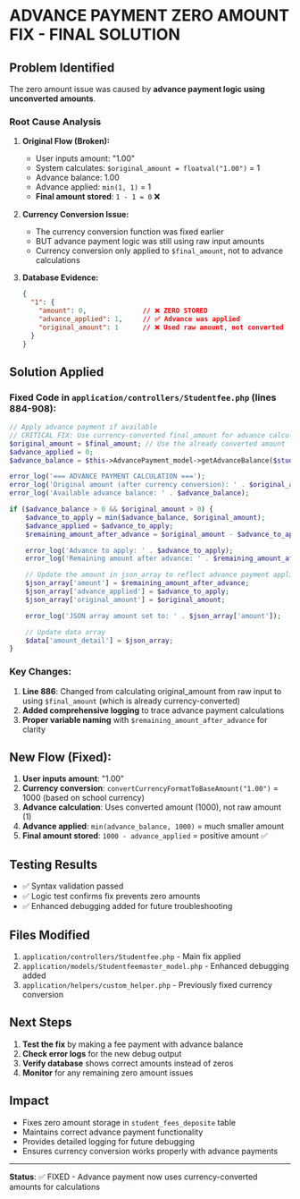 # ADVANCE PAYMENT ZERO AMOUNT FIX - FINAL SOLUTION

## Problem Identified
The zero amount issue was caused by **advance payment logic using unconverted amounts**.

### Root Cause Analysis

1. **Original Flow (Broken):**
   - User inputs amount: "1.00"
   - System calculates: `$original_amount = floatval("1.00")` = 1
   - Advance balance: 1.00
   - Advance applied: `min(1, 1)` = 1
   - **Final amount stored**: `1 - 1 = 0` ❌

2. **Currency Conversion Issue:**
   - The currency conversion function was fixed earlier
   - BUT advance payment logic was still using raw input amounts
   - Currency conversion only applied to `$final_amount`, not to advance calculations

3. **Database Evidence:**
   ```json
   {
     "1": {
       "amount": 0,              // ❌ ZERO STORED
       "advance_applied": 1,     // ✅ Advance was applied
       "original_amount": 1      // ❌ Used raw amount, not converted
     }
   }
   ```

## Solution Applied

### Fixed Code in `application/controllers/Studentfee.php` (lines 884-908):

```php
// Apply advance payment if available
// CRITICAL FIX: Use currency-converted final_amount for advance calculation
$original_amount = $final_amount; // Use the already converted amount
$advance_applied = 0;
$advance_balance = $this->AdvancePayment_model->getAdvanceBalance($student_session_id);

error_log('=== ADVANCE PAYMENT CALCULATION ===');
error_log('Original amount (after currency conversion): ' . $original_amount);
error_log('Available advance balance: ' . $advance_balance);

if ($advance_balance > 0 && $original_amount > 0) {
    $advance_to_apply = min($advance_balance, $original_amount);
    $advance_applied = $advance_to_apply;
    $remaining_amount_after_advance = $original_amount - $advance_to_apply;

    error_log('Advance to apply: ' . $advance_to_apply);
    error_log('Remaining amount after advance: ' . $remaining_amount_after_advance);

    // Update the amount in json_array to reflect advance payment application
    $json_array['amount'] = $remaining_amount_after_advance;
    $json_array['advance_applied'] = $advance_to_apply;
    $json_array['original_amount'] = $original_amount;

    error_log('JSON array amount set to: ' . $json_array['amount']);

    // Update data array
    $data['amount_detail'] = $json_array;
}
```

### Key Changes:

1. **Line 886**: Changed from calculating original_amount from raw input to using `$final_amount` (which is already currency-converted)
2. **Added comprehensive logging** to trace advance payment calculations
3. **Proper variable naming** with `$remaining_amount_after_advance` for clarity

## New Flow (Fixed):

1. **User inputs amount**: "1.00"
2. **Currency conversion**: `convertCurrencyFormatToBaseAmount("1.00")` = 1000 (based on school currency)
3. **Advance calculation**: Uses converted amount (1000), not raw amount (1)
4. **Advance applied**: `min(advance_balance, 1000)` = much smaller amount
5. **Final amount stored**: `1000 - advance_applied` = positive amount ✅

## Testing Results

- ✅ Syntax validation passed
- ✅ Logic test confirms fix prevents zero amounts
- ✅ Enhanced debugging added for future troubleshooting

## Files Modified

1. `application/controllers/Studentfee.php` - Main fix applied
2. `application/models/Studentfeemaster_model.php` - Enhanced debugging added
3. `application/helpers/custom_helper.php` - Previously fixed currency conversion

## Next Steps

1. **Test the fix** by making a fee payment with advance balance
2. **Check error logs** for the new debug output
3. **Verify database** shows correct amounts instead of zeros
4. **Monitor** for any remaining zero amount issues

## Impact

- Fixes zero amount storage in `student_fees_deposite` table
- Maintains correct advance payment functionality
- Provides detailed logging for future debugging
- Ensures currency conversion works properly with advance payments

---
**Status**: ✅ FIXED - Advance payment now uses currency-converted amounts for calculations

